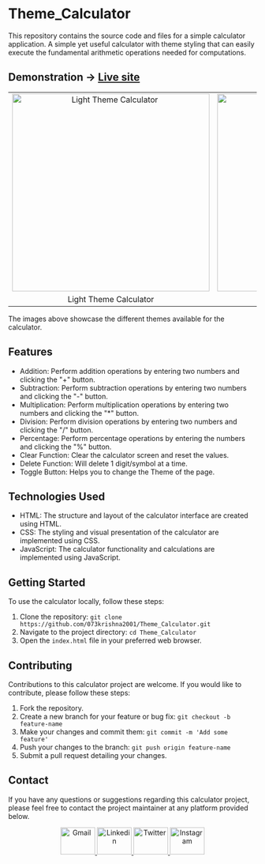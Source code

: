 # Theme_Calculator
This repository contains the source code and files for a simple calculator application. A simple yet useful calculator with theme styling that can easily execute the fundamental arithmetic operations needed for computations.


## Demonstration -> [Live site](https://073krishna2001.github.io/Theme_Calculator/)

<table>
  <tr>
    <td align="center">
      <img src="https://github.com/073krishna2001/Calculator_for_InternPe/assets/96362071/f092f555-e9dc-48ed-a059-25cbbea3c8b1" alt="Light Theme Calculator" width="400px">
    </td>
    <td align="center">
      <img src="https://github.com/073krishna2001/Calculator_for_InternPe/assets/96362071/59fdb1c2-cd6a-4f73-93eb-c2bc29daa023" alt="Black Theme Calculator" width="400px">
    </td>
  </tr>
  <tr>
    <td align="center">Light Theme Calculator</td>
    <td align="center">Black Theme Calculator</td>
  </tr>
</table>

The images above showcase the different themes available for the calculator.


## Features

- Addition: Perform addition operations by entering two numbers and clicking the "+" button.
- Subtraction: Perform subtraction operations by entering two numbers and clicking the "-" button.
- Multiplication: Perform multiplication operations by entering two numbers and clicking the "*" button.
- Division: Perform division operations by entering two numbers and clicking the "/" button.
- Percentage: Perform percentage operations by entering the numbers and clicking the "%" button.
- Clear Function: Clear the calculator screen and reset the values.
- Delete Function: Will delete 1 digit/symbol at a time.
- Toggle Button: Helps you to change the Theme of the page.


## Technologies Used

- HTML: The structure and layout of the calculator interface are created using HTML.
- CSS: The styling and visual presentation of the calculator are implemented using CSS.
- JavaScript: The calculator functionality and calculations are implemented using JavaScript.


## Getting Started

To use the calculator locally, follow these steps:

1. Clone the repository: `git clone https://github.com/073krishna2001/Theme_Calculator.git`
2. Navigate to the project directory: `cd Theme_Calculator`
3. Open the `index.html` file in your preferred web browser.


## Contributing

Contributions to this calculator project are welcome. If you would like to contribute, please follow these steps:

1. Fork the repository.
2. Create a new branch for your feature or bug fix: `git checkout -b feature-name`
3. Make your changes and commit them: `git commit -m 'Add some feature'`
4. Push your changes to the branch: `git push origin feature-name`
5. Submit a pull request detailing your changes.


## Contact

If you have any questions or suggestions regarding this calculator project, please feel free to contact the project maintainer at any platform provided below.

<div align="center">
  <a href="mailto:073krishna2002@gmail.com" target="_blank" rel="noreferrer">
  <img src="https://cdn.worldvectorlogo.com/logos/gmail-icon-2.svg" alt="Gmail" width="70" height="55">
  </a>
  <a href="https://www.linkedin.com/in/krishna-pratap-singh-7b0b61228/" target="_blank" rel="noreferrer">
  <img src="https://cdn.worldvectorlogo.com/logos/linkedin-icon-2.svg" alt="Linkedin" width="70" height="55">
  </a>
  <a href="https://twitter.com/Krishna99141626" target="_blank" rel="noreferrer">
  <img src="https://cdn.worldvectorlogo.com/logos/twitter-6.svg" alt="Twitter" width="70" height="55">
  </a>
  <a href="https://www.instagram.com/073krishna2001/" target="_blank" rel="noreferrer">
  <img src="https://cdn.worldvectorlogo.com/logos/instagram-2016-5.svg" alt="Instagram" width="70" height="55">
  </a>
</div>
